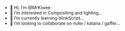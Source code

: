 - 👋 Hi, I’m @MrKiwee
- 👀 I’m interested in Compositing and lighting...
- 🌱 I’m currently learning blinkScript...
- 💞️ I’m looking to collaborate on nuke / katana / gaffer...

<!---
MrKiwee/MrKiwee is a ✨ special ✨ repository because its `README.md` (this file) appears on your GitHub profile.
You can click the Preview link to take a look at your changes.
--->
